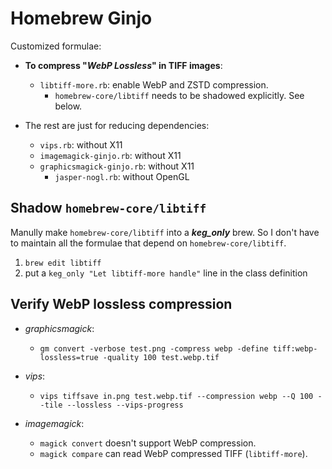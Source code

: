 # Homebrew Ginjo

Customized formulae:

- **To compress "*WebP Lossless*" in TIFF images**:
  - `libtiff-more.rb`: enable WebP and ZSTD compression.
    - `homebrew-core/libtiff` needs to be shadowed explicitly. See below.

- The rest are just for reducing dependencies:
  - `vips.rb`: without X11
  - `imagemagick-ginjo.rb`: without X11
  - `graphicsmagick-ginjo.rb`: without X11
    - `jasper-nogl.rb`: without OpenGL

## Shadow `homebrew-core/libtiff`

Manully make `homebrew-core/libtiff` into a ***keg_only*** brew. So I don't have to maintain all the formulae that depend on `homebrew-core/libtiff`.

1. `brew edit libtiff`
2. put a `keg_only "Let libtiff-more handle"` line in the class definition

## Verify WebP lossless compression

- *graphicsmagick*:
  - `gm convert -verbose test.png -compress webp -define tiff:webp-lossless=true -quality 100 test.webp.tif`

- *vips*:
  - `vips tiffsave in.png test.webp.tif --compression webp --Q 100 --tile --lossless --vips-progress`

- *imagemagick*:
  - `magick convert` doesn't support WebP compression.
  - `magick compare` can read WebP compressed TIFF (`libtiff-more`).

